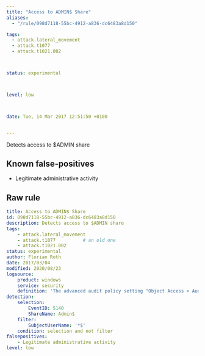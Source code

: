 ```yaml
---
title: "Access to ADMIN$ Share"
aliases:
  - "/rule/098d7118-55bc-4912-a836-dc6483a8d150"

tags:
  - attack.lateral_movement
  - attack.t1077
  - attack.t1021.002



status: experimental



level: low



date: Tue, 14 Mar 2017 12:51:50 +0100


---
```


Detects access to $ADMIN share

<!--more-->


## Known false-positives

* Legitimate administrative activity




## Raw rule
```yaml
title: Access to ADMIN$ Share
id: 098d7118-55bc-4912-a836-dc6483a8d150
description: Detects access to $ADMIN share
tags:
    - attack.lateral_movement
    - attack.t1077          # an old one
    - attack.t1021.002
status: experimental
author: Florian Roth
date: 2017/03/04
modified: 2020/08/23
logsource:
    product: windows
    service: security
    definition: 'The advanced audit policy setting "Object Access > Audit File Share" must be configured for Success/Failure'
detection:
    selection:
        EventID: 5140
        ShareName: Admin$
    filter:
        SubjectUserName: '*$'
    condition: selection and not filter
falsepositives:
    - Legitimate administrative activity
level: low

```
